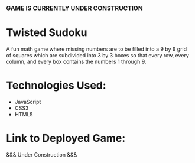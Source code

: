 ### GAME IS CURRENTLY UNDER CONSTRUCTION ###

# Twisted Sudoku
A fun math game where missing numbers are to be filled into a 9 by 9 grid of squares which are subdivided into 3 by 3 boxes so that every row, every column, and every box contains the numbers 1 through 9.

# Technologies Used:
- JavaScript
- CSS3
- HTML5

# Link to Deployed Game:
&&& Under Construction &&&